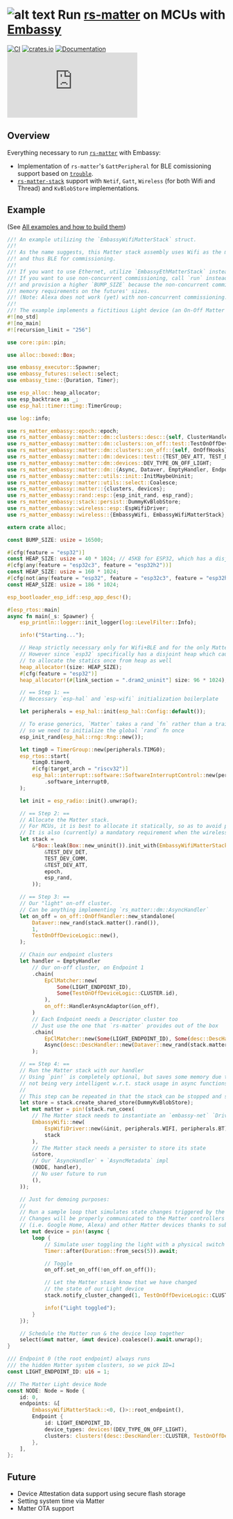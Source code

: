 # ![alt text](https://avatars.githubusercontent.com/u/61027988?s=48&v=4 "rs-matter-embassy") Run [rs-matter](https://github.com/project-chip/rs-matter) on MCUs with [Embassy](https://github.com/embassy-rs/embassy)

[![CI](https://github.com/ivmarkov/rs-matter-embassy/actions/workflows/ci.yml/badge.svg)](https://github.com/ivmarkov/rs-matter-embassy/actions/workflows/ci.yml)
[![crates.io](https://img.shields.io/crates/v/rs-matter-embassy.svg)](https://crates.io/crates/rs-matter-embassy)
[![Documentation](https://img.shields.io/badge/docs-esp--rs-brightgreen)](https://ivmarkov.github.io/ivmarkov/rs-matter-embassy/index.html)
[![Matrix](https://img.shields.io/matrix/matter-rs:matrix.org?label=join%20matrix&color=BEC5C9&logo=matrix)](https://matrix.to/#/#matter-rs:matrix.org)

## Overview

Everything necessary to run [`rs-matter`](https://github.com/project-chip/rs-matter) with Embassy:
* Implementation of `rs-matter`'s `GattPeripheral` for BLE comissioning support based on [`trouble`](https://github.com/embassy-rs/trouble).
* [`rs-matter-stack`](https://github.com/ivmarkov/rs-matter-stack) support with `Netif`, `Gatt`, `Wireless` (for both Wifi and Thread) and `KvBlobStore` implementations.

## Example

(See [All examples and how to build them](examples))

```rust
//! An example utilizing the `EmbassyWifiMatterStack` struct.
//!
//! As the name suggests, this Matter stack assembly uses Wifi as the main transport,
//! and thus BLE for commissioning.
//!
//! If you want to use Ethernet, utilize `EmbassyEthMatterStack` instead.
//! If you want to use non-concurrent commissioning, call `run` instead of `run_coex`
//! and provision a higher `BUMP_SIZE` because the non-concurrent commissioning has slightly higher
//! memory requirements on the futures' sizes.
//! (Note: Alexa does not work (yet) with non-concurrent commissioning.)
//!
//! The example implements a fictitious Light device (an On-Off Matter cluster).
#![no_std]
#![no_main]
#![recursion_limit = "256"]

use core::pin::pin;

use alloc::boxed::Box;

use embassy_executor::Spawner;
use embassy_futures::select::select;
use embassy_time::{Duration, Timer};

use esp_alloc::heap_allocator;
use esp_backtrace as _;
use esp_hal::timer::timg::TimerGroup;

use log::info;

use rs_matter_embassy::epoch::epoch;
use rs_matter_embassy::matter::dm::clusters::desc::{self, ClusterHandler as _};
use rs_matter_embassy::matter::dm::clusters::on_off::test::TestOnOffDeviceLogic;
use rs_matter_embassy::matter::dm::clusters::on_off::{self, OnOffHooks};
use rs_matter_embassy::matter::dm::devices::test::{TEST_DEV_ATT, TEST_DEV_COMM, TEST_DEV_DET};
use rs_matter_embassy::matter::dm::devices::DEV_TYPE_ON_OFF_LIGHT;
use rs_matter_embassy::matter::dm::{Async, Dataver, EmptyHandler, Endpoint, EpClMatcher, Node};
use rs_matter_embassy::matter::utils::init::InitMaybeUninit;
use rs_matter_embassy::matter::utils::select::Coalesce;
use rs_matter_embassy::matter::{clusters, devices};
use rs_matter_embassy::rand::esp::{esp_init_rand, esp_rand};
use rs_matter_embassy::stack::persist::DummyKvBlobStore;
use rs_matter_embassy::wireless::esp::EspWifiDriver;
use rs_matter_embassy::wireless::{EmbassyWifi, EmbassyWifiMatterStack};

extern crate alloc;

const BUMP_SIZE: usize = 16500;

#[cfg(feature = "esp32")]
const HEAP_SIZE: usize = 40 * 1024; // 45KB for ESP32, which has a disjoint heap
#[cfg(any(feature = "esp32c3", feature = "esp32h2"))]
const HEAP_SIZE: usize = 160 * 1024;
#[cfg(not(any(feature = "esp32", feature = "esp32c3", feature = "esp32h2")))]
const HEAP_SIZE: usize = 186 * 1024;

esp_bootloader_esp_idf::esp_app_desc!();

#[esp_rtos::main]
async fn main(_s: Spawner) {
    esp_println::logger::init_logger(log::LevelFilter::Info);

    info!("Starting...");

    // Heap strictly necessary only for Wifi+BLE and for the only Matter dependency which needs (~4KB) alloc - `x509`
    // However since `esp32` specifically has a disjoint heap which causes bss size troubles, it is easier
    // to allocate the statics once from heap as well
    heap_allocator!(size: HEAP_SIZE);
    #[cfg(feature = "esp32")]
    heap_allocator!(#[link_section = ".dram2_uninit"] size: 96 * 1024);

    // == Step 1: ==
    // Necessary `esp-hal` and `esp-wifi` initialization boilerplate

    let peripherals = esp_hal::init(esp_hal::Config::default());

    // To erase generics, `Matter` takes a rand `fn` rather than a trait or a closure,
    // so we need to initialize the global `rand` fn once
    esp_init_rand(esp_hal::rng::Rng::new());

    let timg0 = TimerGroup::new(peripherals.TIMG0);
    esp_rtos::start(
        timg0.timer0,
        #[cfg(target_arch = "riscv32")]
        esp_hal::interrupt::software::SoftwareInterruptControl::new(peripherals.SW_INTERRUPT)
            .software_interrupt0,
    );

    let init = esp_radio::init().unwrap();

    // == Step 2: ==
    // Allocate the Matter stack.
    // For MCUs, it is best to allocate it statically, so as to avoid program stack blowups (its memory footprint is ~ 35 to 50KB).
    // It is also (currently) a mandatory requirement when the wireless stack variation is used.
    let stack =
        &*Box::leak(Box::new_uninit()).init_with(EmbassyWifiMatterStack::<BUMP_SIZE, ()>::init(
            &TEST_DEV_DET,
            TEST_DEV_COMM,
            &TEST_DEV_ATT,
            epoch,
            esp_rand,
        ));

    // == Step 3: ==
    // Our "light" on-off cluster.
    // Can be anything implementing `rs_matter::dm::AsyncHandler`
    let on_off = on_off::OnOffHandler::new_standalone(
        Dataver::new_rand(stack.matter().rand()),
        1,
        TestOnOffDeviceLogic::new(),
    );

    // Chain our endpoint clusters
    let handler = EmptyHandler
        // Our on-off cluster, on Endpoint 1
        .chain(
            EpClMatcher::new(
                Some(LIGHT_ENDPOINT_ID),
                Some(TestOnOffDeviceLogic::CLUSTER.id),
            ),
            on_off::HandlerAsyncAdaptor(&on_off),
        )
        // Each Endpoint needs a Descriptor cluster too
        // Just use the one that `rs-matter` provides out of the box
        .chain(
            EpClMatcher::new(Some(LIGHT_ENDPOINT_ID), Some(desc::DescHandler::CLUSTER.id)),
            Async(desc::DescHandler::new(Dataver::new_rand(stack.matter().rand())).adapt()),
        );

    // == Step 4: ==
    // Run the Matter stack with our handler
    // Using `pin!` is completely optional, but saves some memory due to `rustc`
    // not being very intelligent w.r.t. stack usage in async functions
    //
    // This step can be repeated in that the stack can be stopped and started multiple times, as needed.
    let store = stack.create_shared_store(DummyKvBlobStore);
    let mut matter = pin!(stack.run_coex(
        // The Matter stack needs to instantiate an `embassy-net` `Driver` and `Controller`
        EmbassyWifi::new(
            EspWifiDriver::new(&init, peripherals.WIFI, peripherals.BT),
            stack
        ),
        // The Matter stack needs a persister to store its state
        &store,
        // Our `AsyncHandler` + `AsyncMetadata` impl
        (NODE, handler),
        // No user future to run
        (),
    ));

    // Just for demoing purposes:
    //
    // Run a sample loop that simulates state changes triggered by the HAL
    // Changes will be properly communicated to the Matter controllers
    // (i.e. Google Home, Alexa) and other Matter devices thanks to subscriptions
    let mut device = pin!(async {
        loop {
            // Simulate user toggling the light with a physical switch every 5 seconds
            Timer::after(Duration::from_secs(5)).await;

            // Toggle
            on_off.set_on_off(!on_off.on_off());

            // Let the Matter stack know that we have changed
            // the state of our Light device
            stack.notify_cluster_changed(1, TestOnOffDeviceLogic::CLUSTER.id);

            info!("Light toggled");
        }
    });

    // Schedule the Matter run & the device loop together
    select(&mut matter, &mut device).coalesce().await.unwrap();
}

/// Endpoint 0 (the root endpoint) always runs
/// the hidden Matter system clusters, so we pick ID=1
const LIGHT_ENDPOINT_ID: u16 = 1;

/// The Matter Light device Node
const NODE: Node = Node {
    id: 0,
    endpoints: &[
        EmbassyWifiMatterStack::<0, ()>::root_endpoint(),
        Endpoint {
            id: LIGHT_ENDPOINT_ID,
            device_types: devices!(DEV_TYPE_ON_OFF_LIGHT),
            clusters: clusters!(desc::DescHandler::CLUSTER, TestOnOffDeviceLogic::CLUSTER),
        },
    ],
};
```

## Future

* Device Attestation data support using secure flash storage
* Setting system time via Matter
* Matter OTA support
